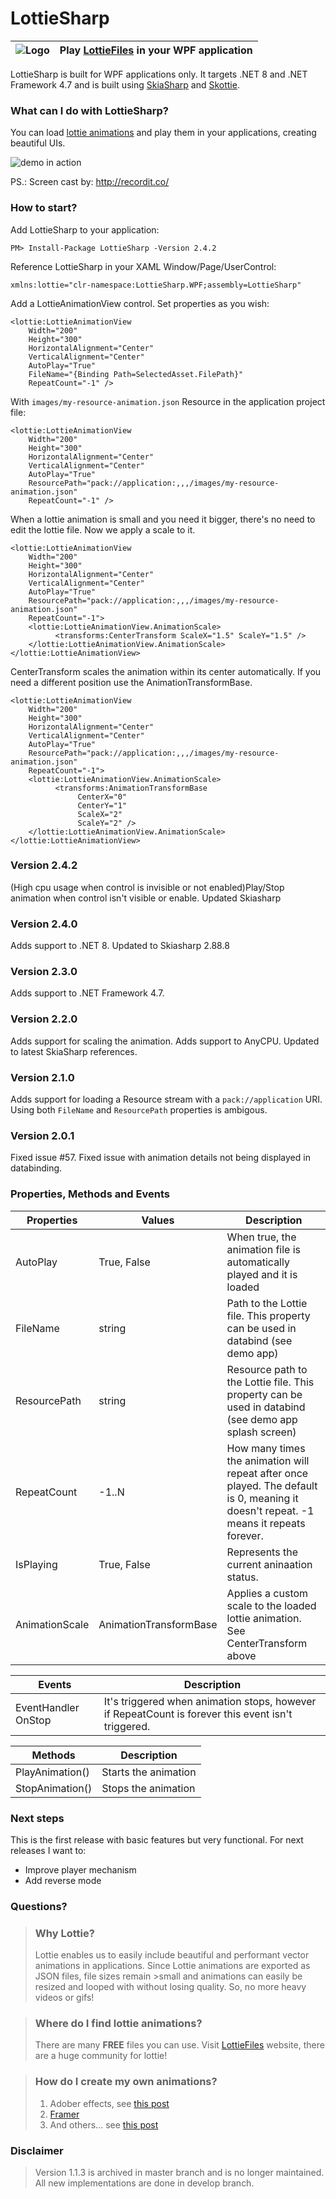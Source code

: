 # LottieSharp

| ![Logo](https://raw.githubusercontent.com/ascora/LottieSharp/master/Images/lottie_sharp-128.png) | Play [LottieFiles](https://lottiefiles.com/) in your WPF application  |
|--|--|

LottieSharp is built for WPF applications only. It targets .NET 8 and .NET Framework 4.7  and is built using [SkiaSharp](https://github.com/mono/SkiaSharp) and [Skottie](https://skia.org/docs/user/modules/skottie/).

### What can I do with LottieSharp?
You can load [lottie animations](https://lottiefiles.com/) and play them in your applications, creating beautiful UIs.

![demo in action](https://raw.githubusercontent.com/ascora/LottieSharp/develop/Images/demo.gif "Demo in Action")

PS.: Screen cast by: http://recordit.co/ 

### How to start?


Add LottieSharp to your application:

```PM> Install-Package LottieSharp -Version 2.4.2```

Reference LottieSharp in your XAML Window/Page/UserControl:

```xmlns:lottie="clr-namespace:LottieSharp.WPF;assembly=LottieSharp"```

Add a LottieAnimationView control. Set properties as you wish:
```
<lottie:LottieAnimationView
    Width="200"
    Height="300"
    HorizontalAlignment="Center"
    VerticalAlignment="Center"
    AutoPlay="True"
    FileName="{Binding Path=SelectedAsset.FilePath}"
    RepeatCount="-1" />
```

With `images/my-resource-animation.json` Resource in the application project file:
```
<lottie:LottieAnimationView
    Width="200"
    Height="300"
    HorizontalAlignment="Center"
    VerticalAlignment="Center"
    AutoPlay="True"
    ResourcePath="pack://application:,,,/images/my-resource-animation.json"
    RepeatCount="-1" />
```

When a lottie animation is small and you need it bigger, there's no need to edit the lottie file.
Now we apply a scale to it.
```
<lottie:LottieAnimationView
    Width="200"
    Height="300"
    HorizontalAlignment="Center"
    VerticalAlignment="Center"
    AutoPlay="True"
    ResourcePath="pack://application:,,,/images/my-resource-animation.json"
    RepeatCount="-1">
    <lottie:LottieAnimationView.AnimationScale>
          <transforms:CenterTransform ScaleX="1.5" ScaleY="1.5" />
    </lottie:LottieAnimationView.AnimationScale>
</lottie:LottieAnimationView>
```

CenterTransform scales the animation within its center automatically.
If you need a different position use the AnimationTransformBase.
```
<lottie:LottieAnimationView
    Width="200"
    Height="300"
    HorizontalAlignment="Center"
    VerticalAlignment="Center"
    AutoPlay="True"
    ResourcePath="pack://application:,,,/images/my-resource-animation.json"
    RepeatCount="-1">
    <lottie:LottieAnimationView.AnimationScale>
          <transforms:AnimationTransformBase
               CenterX="0"
               CenterY="1"
               ScaleX="2"
               ScaleY="2" />
    </lottie:LottieAnimationView.AnimationScale>
</lottie:LottieAnimationView>
```

### Version 2.4.2
(High cpu usage when control is invisible or not enabled)Play/Stop animation when control isn't visible or enable.
Updated Skiasharp

### Version 2.4.0
Adds support to .NET 8.
Updated to Skiasharp 2.88.8

### Version 2.3.0
Adds support to .NET Framework 4.7.

### Version 2.2.0
Adds support for scaling the animation.
Adds support to AnyCPU.
Updated to latest SkiaSharp references.

### Version 2.1.0
Adds support for loading a Resource stream with a `pack://application` URI. Using both `FileName` and `ResourcePath` properties is ambigous.

### Version 2.0.1
Fixed issue #57.
Fixed issue with animation details not being displayed in databinding.


### Properties, Methods and Events

| Properties     | Values                | Description |
| --- | --- | --- |
| AutoPlay       | True, False           | When true, the animation file is automatically played and it is loaded |
| FileName       | string                | Path to the Lottie file. This property can be used in databind (see demo app) |
| ResourcePath   | string                | Resource path to the Lottie file. This property can be used in databind (see demo app splash screen) |
| RepeatCount    | -1..N                 | How many times the animation will repeat after once played. The default is 0, meaning it doesn't repeat. -1 means it repeats forever. |
| IsPlaying      | True, False           | Represents the current aninaation status. |
| AnimationScale |AnimationTransformBase | Applies a custom scale to the loaded lottie animation. See CenterTransform above |


| Events | Description |
| --- | --- |
| EventHandler OnStop | It's triggered when animation stops, however if RepeatCount is forever this event isn't triggered. |


| Methods | Description |
| --- | --- |
| PlayAnimation() | Starts the animation |
| StopAnimation() | Stops the animation |

### Next steps
This is the first release with basic features but very functional. For next releases I want to:
- Improve player mechanism
- Add reverse mode


### Questions?
>### Why Lottie?
>Lottie enables us to easily include beautiful and performant vector animations in applications. Since Lottie animations are exported as JSON files, file sizes remain >small and animations can easily be resized and looped with without losing quality. So, no more heavy videos or gifs!

>### Where do I find lottie animations?
>There are many **FREE** files you can use. Visit [LottieFiles](https://lottiefiles.com/) website, there are a huge community for lottie!

>### How do I create my own animations?
> 1. Adober effects, see [this post](https://uxdesign.cc/creating-lottie-animations-with-after-effects-e5124feb8a9c)
> 2. [Framer](https://www.framer.com/plugins/lottie/)
> 3. And others... see [this post](https://github.com/LottieFiles/awesome-lottie)


### Disclaimer
> Version 1.1.3 is archived in master branch and is no longer maintained. 
> All new implementations are done in develop branch.
